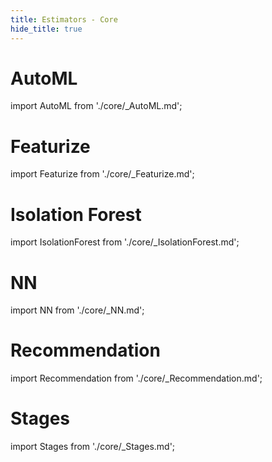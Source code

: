 ```yaml
---
title: Estimators - Core
hide_title: true
---
```


# AutoML

import AutoML from './core/_AutoML.md';

<AutoML/>

# Featurize

import Featurize from './core/_Featurize.md';

<Featurize/>

# Isolation Forest

import IsolationForest from './core/_IsolationForest.md';

<IsolationForest/>

# NN

import NN from './core/_NN.md';

<NN/>

# Recommendation

import Recommendation from './core/_Recommendation.md';

<Recommendation/>

# Stages

import Stages from './core/_Stages.md';

<Stages/>
